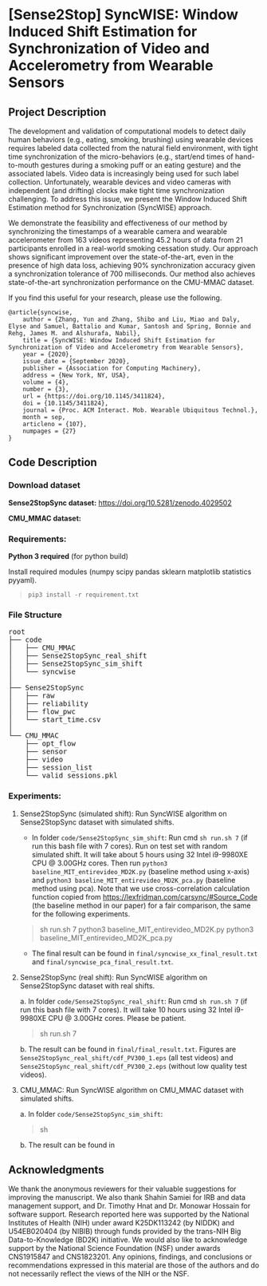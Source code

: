 # [Sense2Stop] SyncWISE: Window Induced Shift Estimation for Synchronization of Video and Accelerometry from Wearable Sensors

## Project Description

The development and validation of computational models to detect daily human behaviors (e.g., eating, smoking, brushing) using wearable devices requires labeled data collected from the natural field environment, with tight time synchronization of the micro-behaviors (e.g., start/end times of hand-to-mouth gestures during a smoking puff or an eating gesture) and the associated labels. Video data is increasingly being used for such label collection. Unfortunately, wearable devices and video cameras with independent (and drifting) clocks make tight time synchronization challenging. To address this issue, we present the Window Induced Shift Estimation method for Synchronization (SyncWISE) approach.

We demonstrate the feasibility and effectiveness of our method by synchronizing the timestamps of a wearable camera and wearable accelerometer from 163 videos representing 45.2 hours of data from 21 participants enrolled in a real-world smoking cessation study. Our approach shows significant improvement over the state-of-the-art, even in the presence of high data loss, achieving 90% synchronization accuracy given a synchronization tolerance of 700 milliseconds. Our method also achieves state-of-the-art synchronization performance on the CMU-MMAC dataset.

If you find this useful for your research, please use the following.

```
@article{syncwise,
	author = {Zhang, Yun and Zhang, Shibo and Liu, Miao and Daly, Elyse and Samuel, Battalio and Kumar, Santosh and Spring, Bonnie and Rehg, James M. and Alshurafa, Nabil},
	title = {SyncWISE: Window Induced Shift Estimation for Synchronization of Video and Accelerometry from Wearable Sensors},
	year = {2020},
	issue_date = {September 2020},
	publisher = {Association for Computing Machinery},
	address = {New York, NY, USA},
	volume = {4},
	number = {3},
	url = {https://doi.org/10.1145/3411824},
	doi = {10.1145/3411824},
	journal = {Proc. ACM Interact. Mob. Wearable Ubiquitous Technol.},
	month = sep,
	articleno = {107},
	numpages = {27}
}
```
## Code Description


### Download dataset

**Sense2StopSync dataset:** https://doi.org/10.5281/zenodo.4029502

**CMU_MMAC dataset:** 



### Requirements:

**Python 3 required** (for python build)

Install required modules (numpy scipy pandas sklearn matplotlib statistics pyyaml).

> ```pip3 install -r requirement.txt```

### File Structure
<pre>
root
├── code
│   ├── CMU_MMAC
│   ├── Sense2StopSync_real_shift
│   ├── Sense2StopSync_sim_shift
│   └── syncwise
│
├── Sense2StopSync
│   ├── raw
│   ├── reliability
│   ├── flow_pwc
│   └── start_time.csv
│
└── CMU_MMAC
    ├── opt_flow
    ├── sensor
    ├── video
    ├── session_list
    └── valid_sessions.pkl
</pre>


### Experiments:

1. Sense2StopSync (simulated shift): Run SyncWISE algorithm on Sense2StopSync dataset with simulated shifts.

	- In folder `code/Sense2StopSync_sim_shift`: Run cmd `sh run.sh 7` (if run this bash file with 7 cores). Run on test set with random simulated shift. It will take about 5 hours using 32 Intel i9-9980XE CPU @ 3.00GHz cores. Then run `python3 baseline_MIT_entirevideo_MD2K.py` (baseline method using x-axis) and `python3 baseline_MIT_entirevideo_MD2K_pca.py` (baseline method using pca). Note that we use cross-correlation calculation function copied from https://lexfridman.com/carsync/#Source_Code (the baseline method in our paper) for a fair comparison, the same for the following experiments.
	
	> sh run.sh 7
	> python3 baseline\_MIT\_entirevideo\_MD2K.py
	> python3 baseline\_MIT\_entirevideo\_MD2K\_pca.py

	- The final result can be found in `final/syncwise_xx_final_result.txt` and `final/syncwise_pca_final_result.txt`.

	<!--4. `summarize.py`: generate final result or sensitivity study result summary.-->
	


2. Sense2StopSync (real shift): Run SyncWISE algorithm on Sense2StopSync dataset with real shifts.

	a. In folder `code/Sense2StopSync_real_shift`: Run cmd `sh run.sh 7` (if run this bash file with 7 cores). It will take 10 hours using 32 Intel i9-9980XE CPU @ 3.00GHz cores. Please be patient.

	> sh run.sh 7

	b. The result can be found in `final/final_result.txt`. Figures are `Sense2StopSync_real_shift/cdf_PV300_1.eps` (all test videos) and `Sense2StopSync_real_shift/cdf_PV300_2.eps` (without low quality test videos).


3. CMU\_MMAC: Run SyncWISE algorithm on CMU\_MMAC dataset with simulated shifts.

	a. In folder `code/Sense2StopSync_sim_shift`: 

	> sh 

	b. The result can be found in 
	


## Acknowledgments

We thank the anonymous reviewers for their valuable suggestions for improving the manuscript. We also thank Shahin Samiei for IRB and data management support, and Dr. Timothy Hnat and Dr. Monowar Hossain for software support. Research reported here was supported by the National Institutes of Health (NIH) under award K25DK113242 (by NIDDK) and U54EB020404 (by NIBIB) through funds provided by the trans-NIH Big Data-to-Knowledge (BD2K) initiative. We would also like to acknowledge support by the National Science Foundation (NSF) under awards CNS1915847 and CNS1823201. Any opinions, findings, and conclusions or recommendations expressed in this material are those of the authors and do not necessarily reflect the views of the NIH or the NSF.
